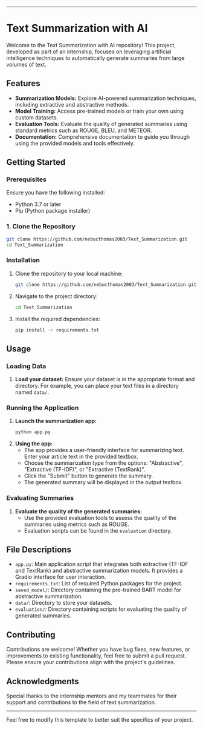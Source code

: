 

---

# Text Summarization with AI

Welcome to the Text Summarization with AI repository! This project, developed as part of an internship, focuses on leveraging artificial intelligence techniques to automatically generate summaries from large volumes of text.

## Features

- **Summarization Models:** Explore AI-powered summarization techniques, including extractive and abstractive methods.
- **Model Training:** Access pre-trained models or train your own using custom datasets.
- **Evaluation Tools:** Evaluate the quality of generated summaries using standard metrics such as ROUGE, BLEU, and METEOR.
- **Documentation:** Comprehensive documentation to guide you through using the provided models and tools effectively.

## Getting Started

### Prerequisites

Ensure you have the following installed:
- Python 3.7 or later
- Pip (Python package installer)

### 1. Clone the Repository

```sh
git clone https://github.com/nebucthomas2003/Text_Summarization.git
cd Text_Summarization
```

### Installation

1. Clone the repository to your local machine:
   ```sh
   git clone https://github.com/nebucthomas2003/Text_Summarization.git
   ```
2. Navigate to the project directory:
   ```sh
   cd Text_Summarization
   ```
3. Install the required dependencies:
   ```sh
   pip install -r requirements.txt
   ```

## Usage

### Loading Data

1. **Load your dataset:** Ensure your dataset is in the appropriate format and directory. For example, you can place your text files in a directory named `data/`.

### Running the Application

1. **Launch the summarization app:**
   ```sh
   python app.py
   ```
2. **Using the app:**
   - The app provides a user-friendly interface for summarizing text. Enter your article text in the provided textbox.
   - Choose the summarization type from the options: "Abstractive", "Extractive (TF-IDF)", or "Extractive (TextRank)".
   - Click the "Submit" button to generate the summary.
   - The generated summary will be displayed in the output textbox.

### Evaluating Summaries

1. **Evaluate the quality of the generated summaries:**
   - Use the provided evaluation tools to assess the quality of the summaries using metrics such as ROUGE.
   - Evaluation scripts can be found in the `evaluation` directory.

## File Descriptions

- `app.py`: Main application script that integrates both extractive (TF-IDF and TextRank) and abstractive summarization models. It provides a Gradio interface for user interaction.
- `requirements.txt`: List of required Python packages for the project.
- `saved_model/`: Directory containing the pre-trained BART model for abstractive summarization.
- `data/`: Directory to store your datasets.
- `evaluation/`: Directory containing scripts for evaluating the quality of generated summaries.

## Contributing

Contributions are welcome! Whether you have bug fixes, new features, or improvements to existing functionality, feel free to submit a pull request. Please ensure your contributions align with the project's guidelines.

## Acknowledgments

Special thanks to the internship mentors and my teammates for their support and contributions to the field of text summarization.

---

Feel free to modify this template to better suit the specifics of your project.


